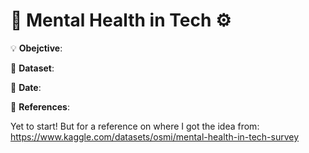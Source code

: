 # 🧠 Mental Health in Tech ⚙

💡 **Obejctive**:

🔢 **Dataset**:

📅 **Date**:

📜 **References**:

Yet to start!
But for a reference on where I got the idea from: https://www.kaggle.com/datasets/osmi/mental-health-in-tech-survey
